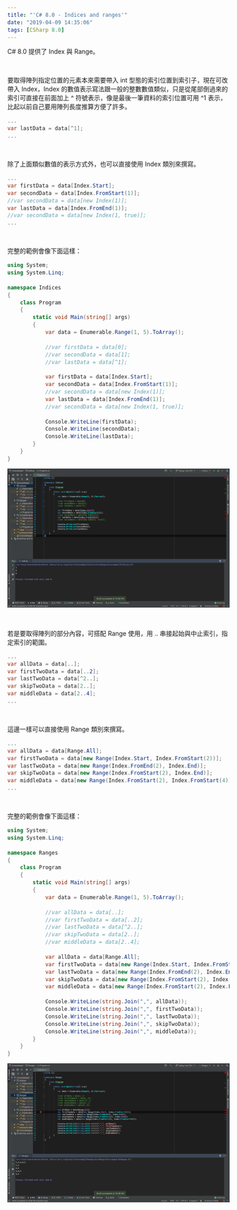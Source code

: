```yaml
---
title: "'C# 8.0 - Indices and ranges'"
date: "2019-04-09 14:35:06"
tags: [CSharp 8.0]
---
```



C# 8.0 提供了 Index 與 Range。  

<!-- More -->

<br/>


要取得陣列指定位置的元素本來需要帶入 int 型態的索引位置到索引子，現在可改帶入 Index，Index 的數值表示寫法跟一般的整數數值類似，只是從尾部倒過來的索引可直接在前面加上 ^ 符號表示，像是最後一筆資料的索引位置可用 ^1 表示，比起以前自己要用陣列長度推算方便了許多。  

```C#
...
var lastData = data[^1];
...
```

<br/>


除了上面類似數值的表示方式外，也可以直接使用 Index 類別來撰寫。  

```C#
...
var firstData = data[Index.Start];
var secondData = data[Index.FromStart(1)];
//var secondData = data[new Index(1)];
var lastData = data[Index.FromEnd(1)];
//var secondData = data[new Index(1, true)];
...
```

<br/>


完整的範例會像下面這樣：  

```C#
using System;
using System.Linq;

namespace Indices
{
    class Program
    {
        static void Main(string[] args)
        {
            var data = Enumerable.Range(1, 5).ToArray();

            //var firstData = data[0];
            //var secondData = data[1];
            //var lastData = data[^1];
            
            var firstData = data[Index.Start];
            var secondData = data[Index.FromStart(1)];
            //var secondData = data[new Index(1)];
            var lastData = data[Index.FromEnd(1)];
            //var secondData = data[new Index(1, true)];

            Console.WriteLine(firstData);
            Console.WriteLine(secondData);
            Console.WriteLine(lastData);
        }
    }
}
```

![1.png](1.png)

<br/>


若是要取得陣列的部分內容，可搭配 Range 使用，用 .. 串接起始與中止索引，指定索引的範圍。  

```C#
...
var allData = data[..];
var firstTwoData = data[..2];
var lastTwoData = data[^2..];
var skipTwoData = data[2..];
var middleData = data[2..4];
...
```
 
<br/>


這邊一樣可以直接使用 Range 類別來撰寫。

```C#
...
var allData = data[Range.All];
var firstTwoData = data[new Range(Index.Start, Index.FromStart(2))];
var lastTwoData = data[new Range(Index.FromEnd(2), Index.End)];
var skipTwoData = data[new Range(Index.FromStart(2), Index.End)];
var middleData = data[new Range(Index.FromStart(2), Index.FromStart(4))];
...
```

<br/>


完整的範例會像下面這樣：  

```C#
using System;
using System.Linq;

namespace Ranges
{
    class Program
    {
        static void Main(string[] args)
        {
            var data = Enumerable.Range(1, 5).ToArray();
            
            //var allData = data[..];
            //var firstTwoData = data[..2];
            //var lastTwoData = data[^2..];
            //var skipTwoData = data[2..];
            //var middleData = data[2..4];
            
            var allData = data[Range.All];
            var firstTwoData = data[new Range(Index.Start, Index.FromStart(2))];
            var lastTwoData = data[new Range(Index.FromEnd(2), Index.End)];
            var skipTwoData = data[new Range(Index.FromStart(2), Index.End)];
            var middleData = data[new Range(Index.FromStart(2), Index.FromStart(4))];

            Console.WriteLine(string.Join(",", allData));
            Console.WriteLine(string.Join(",", firstTwoData));
            Console.WriteLine(string.Join(",", lastTwoData));
            Console.WriteLine(string.Join(",", skipTwoData));
            Console.WriteLine(string.Join(",", middleData));
        }
    }
}
```

![2.png](2.png)
